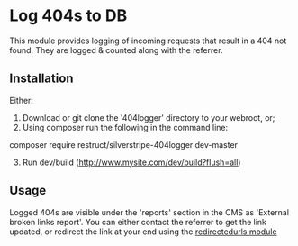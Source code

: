 Log 404s to DB
==============

This module provides logging of incoming requests that result in a 404 not found. They are logged & counted along with the referrer.

Installation
------------
Either:
1. Download or git clone the '404logger' directory to your webroot, or;
2. Using composer run the following in the command line:

  composer require restruct/silverstripe-404logger dev-master

3. Run dev/build (http://www.mysite.com/dev/build?flush=all)

Usage
-----
Logged 404s are visible under the 'reports' section in the CMS as 'External broken links report'. You can either contact the referrer to get the link updated, or redirect the link at your end using the [redirectedurls module](https://github.com/silverstripe-labs/silverstripe-redirectedurls)

